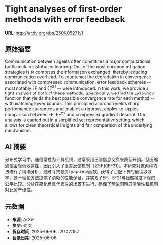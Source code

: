 # Tight analyses of first-order methods with error feedback

**URL**: http://arxiv.org/abs/2506.05271v1

## 原始摘要

Communication between agents often constitutes a major computational
bottleneck in distributed learning. One of the most common mitigation
strategies is to compress the information exchanged, thereby reducing
communication overhead. To counteract the degradation in convergence associated
with compressed communication, error feedback schemes -- most notably
$\mathrm{EF}$ and $\mathrm{EF}^{21}$ -- were introduced. In this work, we
provide a tight analysis of both of these methods. Specifically, we find the
Lyapunov function that yields the best possible convergence rate for each
method -- with matching lower bounds. This principled approach yields sharp
performance guarantees and enables a rigorous, apples-to-apples comparison
between $\mathrm{EF}$, $\mathrm{EF}^{21}$, and compressed gradient descent. Our
analysis is carried out in a simplified yet representative setting, which
allows for clean theoretical insights and fair comparison of the underlying
mechanisms.


## AI 摘要

分布式学习中，通信常成为计算瓶颈，通常采用压缩信息交换来降低开销。但压缩通信会降低收敛性，因此引入了误差反馈机制（如EF和EF21）。本研究对这两种方法进行了精确分析，通过寻找最优Lyapunov函数，获得了匹配下界的最佳收敛率。这一理论方法提供了清晰的性能保证，并实现了EF、EF21与压缩梯度下降的公平比较。分析在简化但具代表性的场景下进行，确保了理论洞察的清晰性和机制对比的严谨性。

## 元数据

- **来源**: ArXiv
- **类型**: 论文
- **保存时间**: 2025-06-06T20:02:15Z
- **目录日期**: 2025-06-06

